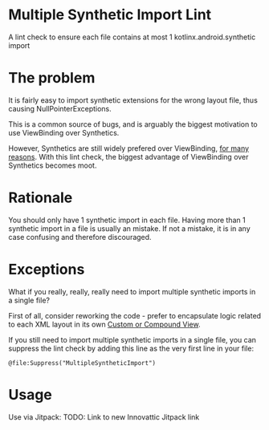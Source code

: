 # Multiple Synthetic Import Lint

A lint check to ensure each file contains at most 1 kotlinx.android.synthetic import

# The problem
It is fairly easy to import synthetic extensions for the wrong layout file,
thus causing NullPointerExceptions.

This is a common source of bugs, and is arguably the biggest motivation to use ViewBinding over Synthetics.

However, Synthetics are still widely prefered over ViewBinding, [for many reasons](https://stackoverflow.com/a/58465306/6007104).
With this lint check, the biggest advantage of ViewBinding over Synthetics becomes moot.

# Rationale
You should only have 1 synthetic import in each file.
Having more than 1 synthetic import in a file is usually an mistake.
If not a mistake, it is in any case confusing and therefore discouraged.

# Exceptions
What if you really, really, really need to import multiple synthetic imports in a single file?

First of all, consider reworking the code - prefer to encapsulate logic related to each XML layout in its own [Custom or Compound View](https://developer.android.com/guide/topics/ui/custom-components).

If you still need to import multiple synthetic imports in a single file, you can suppress the lint check by adding this line as the very first line in your file:

`@file:Suppress("MultipleSyntheticImport")`

# Usage
Use via Jitpack:
TODO: Link to new Innovattic Jitpack link
